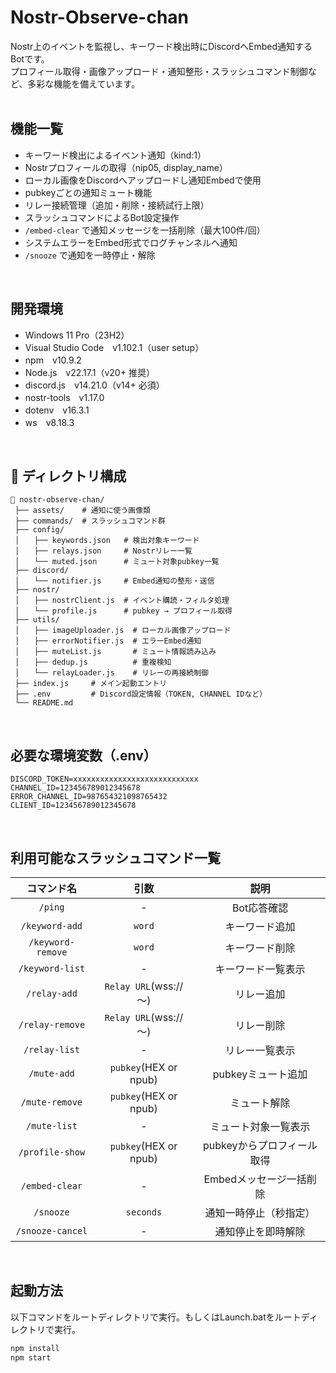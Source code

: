 # Nostr-Observe-chan
Nostr上のイベントを監視し、キーワード検出時にDiscordへEmbed通知するBotです。<br>
プロフィール取得・画像アップロード・通知整形・スラッシュコマンド制御など、多彩な機能を備えています。<br>
<br>

## 機能一覧
- キーワード検出によるイベント通知（kind:1）
- Nostrプロフィールの取得（nip05, display_name）
- ローカル画像をDiscordへアップロードし通知Embedで使用
- pubkeyごとの通知ミュート機能
- リレー接続管理（追加・削除・接続試行上限）
- スラッシュコマンドによるBot設定操作
- `/embed-clear` で通知メッセージを一括削除（最大100件/回）
- システムエラーをEmbed形式でログチャンネルへ通知
- `/snooze` で通知を一時停止・解除
<br>

## 開発環境
- Windows 11 Pro（23H2）
- Visual Studio Code　v1.102.1（user setup）
- npm　v10.9.2
- Node.js　v22.17.1（v20+ 推奨）
- discord.js　v14.21.0（v14+ 必須）
- nostr-tools　v1.17.0
- dotenv　v16.3.1
- ws　v8.18.3
<br>

## 📁 ディレクトリ構成
```
📂 nostr-observe-chan/
 ├── assets/    # 通知に使う画像類
 ├── commands/  # スラッシュコマンド群
 ├── config/
 │　　├── keywords.json   # 検出対象キーワード
 │　　├── relays.json     # Nostrリレー一覧
 │　　└── muted.json      # ミュート対象pubkey一覧
 ├── discord/
 │　　└── notifier.js     # Embed通知の整形・送信
 ├── nostr/
 │　　├── nostrClient.js  # イベント購読・フィルタ処理
 │　　└── profile.js      # pubkey → プロフィール取得
 ├── utils/
 │　　├── imageUploader.js  # ローカル画像アップロード
 │　　├── errorNotifier.js  # エラーEmbed通知
 │　　├── muteList.js       # ミュート情報読み込み
 │　　├── dedup.js          # 重複検知
 │　　└── relayLoader.js    # リレーの再接続制御
 ├── index.js     # メイン起動エントリ
 ├── .env         # Discord設定情報（TOKEN, CHANNEL IDなど）
 └── README.md
```
<br>

## 必要な環境変数（.env）
```env
DISCORD_TOKEN=xxxxxxxxxxxxxxxxxxxxxxxxxxxx
CHANNEL_ID=123456789012345678
ERROR_CHANNEL_ID=987654321098765432
CLIENT_ID=123456789012345678
```
<br>

## 利用可能なスラッシュコマンド一覧
|コマンド名|引数|説明|
:-:|:-:|:-:
|`/ping`|-|Bot応答確認
|`/keyword-add`|`word`|キーワード追加
|`/keyword-remove`|`word`|キーワード削除
|`/keyword-list`|-|キーワード一覧表示
|`/relay-add`|`Relay URL`(wss://～)|リレー追加
|`/relay-remove`|`Relay URL`(wss://～)|リレー削除
|`/relay-list`|-|リレー一覧表示
|`/mute-add`|`pubkey`(HEX or npub)|pubkeyミュート追加
|`/mute-remove`|`pubkey`(HEX or npub)|ミュート解除
|`/mute-list`|-|ミュート対象一覧表示
|`/profile-show`|`pubkey`(HEX or npub)|pubkeyからプロフィール取得
|`/embed-clear`|-|Embedメッセージ一括削除
|`/snooze`|`seconds`|通知一時停止（秒指定）
|`/snooze-cancel`|-|通知停止を即時解除
<br>

## 起動方法
以下コマンドをルートディレクトリで実行。もしくはLaunch.batをルートディレクトリで実行。
```Bash
npm install
npm start
```
